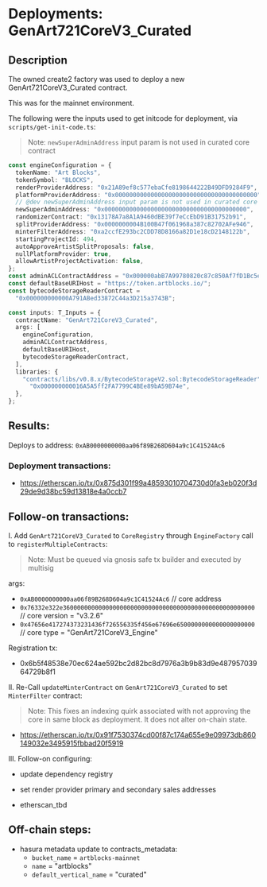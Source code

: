 # Deployments: GenArt721CoreV3_Curated

## Description

The owned create2 factory was used to deploy a new GenArt721CoreV3_Curated contract.

This was for the mainnet environment.

The following were the inputs used to get initcode for deployment, via `scripts/get-init-code.ts`:

> Note: `newSuperAdminAddress` input param is not used in curated core contract

```typescript
const engineConfiguration = {
  tokenName: "Art Blocks",
  tokenSymbol: "BLOCKS",
  renderProviderAddress: "0x21A89ef8c577ebaCfe8198644222B49DFD9284F9",
  platformProviderAddress: "0x0000000000000000000000000000000000000000",
  // @dev newSuperAdminAddress input param is not used in curated core contract
  newSuperAdminAddress: "0x0000000000000000000000000000000000000000",
  randomizerContract: "0x13178A7a8A1A9460dBE39f7eCcEbD91B31752b91",
  splitProviderAddress: "0x0000000004B100B47f061968a387c82702AFe946",
  minterFilterAddress: "0xa2ccfE293bc2CDD78D8166a82D1e18cD2148122b",
  startingProjectId: 494,
  autoApproveArtistSplitProposals: false,
  nullPlatformProvider: true,
  allowArtistProjectActivation: false,
};
const adminACLContractAddress = "0x000000abB7A99780820c87c850Af7fD1Bc5e6788";
const defaultBaseURIHost = "https://token.artblocks.io/";
const bytecodeStorageReaderContract =
  "0x000000000000A791ABed33872C44a3D215a3743B";

const inputs: T_Inputs = {
  contractName: "GenArt721CoreV3_Curated",
  args: [
    engineConfiguration,
    adminACLContractAddress,
    defaultBaseURIHost,
    bytecodeStorageReaderContract,
  ],
  libraries: {
    "contracts/libs/v0.8.x/BytecodeStorageV2.sol:BytecodeStorageReader":
      "0x000000000016A5A5ff2FA7799C4BEe89bA59B74e",
  },
};
```

## Results:

Deploys to address: `0xAB0000000000aa06f89B268D604a9c1C41524Ac6`

### Deployment transactions:

- https://etherscan.io/tx/0x875d301f99a48593010704730d0fa3eb020f3d29de9d38bc59d13818e4a0ccb7

## Follow-on transactions:

I. Add `GenArt721CoreV3_Curated` to `CoreRegistry` through `EngineFactory` call to `registerMultipleContracts`:

> Note: Must be queued via gnosis safe tx builder and executed by multisig

args:

- `0xAB0000000000aa06f89B268D604a9c1C41524Ac6` // core address
- `0x76332e322e360000000000000000000000000000000000000000000000000000` // core version = "v3.2.6"
- `0x47656e417274373231436f726556335f456e67696e6500000000000000000000` // core type = "GenArt721CoreV3_Engine"

Registration tx:

- 0x6b5f48538e70ec624ae592bc2d82bc8d7976a3b9b83d9e48795703964729b8f1

II. Re-Call `updateMinterContract` on `GenArt721CoreV3_Curated` to set `MinterFilter` contract:

> Note: This fixes an indexing quirk associated with not approving the core in same block as deployment. It does not alter on-chain state.

- https://etherscan.io/tx/0x91f7530374cd00f87c174a655e9e09973db860149032e3495915fbbad20f5919

III. Follow-on configuring:

- update dependency registry
- set render provider primary and secondary sales addresses

- etherscan_tbd

## Off-chain steps:

- hasura metadata update to contracts_metadata:
  - `bucket_name` = `artblocks-mainnet`
  - `name` = "artblocks"
  - `default_vertical_name` = "curated"
